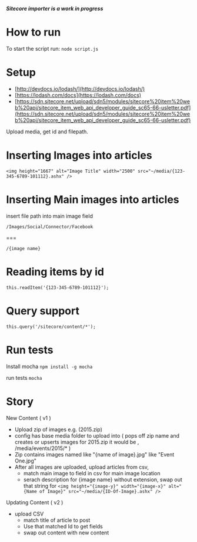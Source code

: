 ***Sitecore importer is a work in progress***

How to run
===

To start the script run: `node script.js`

Setup
==
* [http://devdocs.io/lodash/](http://devdocs.io/lodash/) 
* [https://lodash.com/docs](https://lodash.com/docs)
* [https://sdn.sitecore.net/upload/sdn5/modules/sitecore%20item%20web%20api/sitecore_item_web_api_developer_guide_sc65-66-usletter.pdf](https://sdn.sitecore.net/upload/sdn5/modules/sitecore%20item%20web%20api/sitecore_item_web_api_developer_guide_sc65-66-usletter.pdf)

Upload media, get id and filepath.

Inserting Images into articles
====

```
<img height="1667" alt="Image Title" width="2500" src="~/media/{123-345-6789-101112}.ashx" />
```

Inserting Main images into articles
====

insert file path into main image field
```
/Images/Social/Connector/Facebook
```

===
```
/{image name}
```

Reading items by id
===
```
this.readItem('{123-345-6789-101112}');
```

Query support
===

```
this.query('/sitecore/content/*');
```

Run tests
===
Install mocha
`npm install -g mocha`

run tests
`mocha`


Story
===

New Content ( v1 )

* Upload zip of images e.g. (2015.zip)
* config has base media folder to upload into ( pops off zip name and creates or upserts images for 2015.zip it would be , /media/events/2015/* )
* Zip contains images named like "{name of image}.jpg" like "Event One.jpg"
* After all images are uploaded, upload articles from csv, 
    * match main image to field in csv for main image location
    * serach description for {image name} without extension, swap out that string for `<img height="{image-y}" width="{image-x}" alt="{Name of Image}" src="~/media/{ID-Of-Image}.ashx" />`
    
Updating Content ( v2 )
* upload CSV
    * match title of article to post
    * Use that matched Id to get fields
    * swap out content with new content
